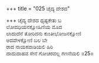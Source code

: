 +++
title = "025 ಚೈದ್ಯ ದೇಶದ"

+++
ಚೈದ್ಯ ದೇಶದ ಧೃಷ್ಟಕೇತು ಬ  
ಲೋದಧಿಯನಕ್ಷೋಹಿಣಿಯ ಮೊದ  
ಲಾದುದೆನೆ ತೋರಿದನು ಕುಂತೀಭೋಜನಕ್ಷೋಣಿ   
ಆದವೇಳಕ್ಷೋಣಿ ಬಲ ಬೇ   
ರಾದ ನಾಯಕವಾಡಿಯಲಿ ಹಿರಿ   
ದಾದುದಾಹವ ಸೇನೆ ಗೋಚರವಲ್ಲ ಗಣನೆಯಲಿ     ॥25॥